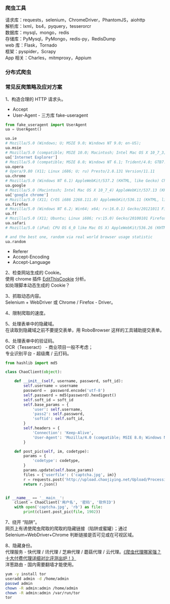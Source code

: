 
### 爬虫工具
请求库：requests，selenium，ChromeDriver，PhantomJS，aiohttp  
解析库：lxml，bs4，pyquery，tesserorcr  
数据库：mysql，mongo，redis  
存储库：PyMysql，PyMongo，redis-py，RedisDump  
web 库：Flask，Tornado  
框架：pyspider，Scrapy  
App 相关：Charles，mitmproxy，Appium  

### 分布式爬虫


### 常见反爬策略及应对方案
1、构造合理的 HTTP 请求头。  

- Accept  
- User-Agent - 三方库 fake-useragent  
```python
from fake_useragent import UserAgent
ua = UserAgent()

ua.ie
# Mozilla/5.0 (Windows; U; MSIE 9.0; Windows NT 9.0; en-US);
ua.msie
# Mozilla/5.0 (compatible; MSIE 10.0; Macintosh; Intel Mac OS X 10_7_3; Trident/6.0)'
ua['Internet Explorer']
# Mozilla/5.0 (compatible; MSIE 8.0; Windows NT 6.1; Trident/4.0; GTB7.4; InfoPath.2; SV1; .NET CLR 3.3.69573; WOW64; en-US)
ua.opera
# Opera/9.80 (X11; Linux i686; U; ru) Presto/2.8.131 Version/11.11
ua.chrome
# Mozilla/5.0 (Windows NT 6.1) AppleWebKit/537.2 (KHTML, like Gecko) Chrome/22.0.1216.0 Safari/537.2'
ua.google
# Mozilla/5.0 (Macintosh; Intel Mac OS X 10_7_4) AppleWebKit/537.13 (KHTML, like Gecko) Chrome/24.0.1290.1 Safari/537.13
ua['google chrome']
# Mozilla/5.0 (X11; CrOS i686 2268.111.0) AppleWebKit/536.11 (KHTML, like Gecko) Chrome/20.0.1132.57 Safari/536.11
ua.firefox
# Mozilla/5.0 (Windows NT 6.2; Win64; x64; rv:16.0.1) Gecko/20121011 Firefox/16.0.1
ua.ff
# Mozilla/5.0 (X11; Ubuntu; Linux i686; rv:15.0) Gecko/20100101 Firefox/15.0.1
ua.safari
# Mozilla/5.0 (iPad; CPU OS 6_0 like Mac OS X) AppleWebKit/536.26 (KHTML, like Gecko) Version/6.0 Mobile/10A5355d Safari/8536.25

# and the best one, random via real world browser usage statistic
ua.random
```

- Referer  
- Accept-Encoding  
- Accept-Language

2、检查网站生成的 Cookie。   
使用 chrome 插件 [EditThisCookie](http://www.editthiscookie.com/) 分析。  
如处理脚本动态生成的 Cookie？  

3、抓取动态内容。  
Selenium + WebDriver 或 Chrome / Firefox - Driver。  

4、限制爬取的速度。  

5、处理表单中的隐藏域。  
在读取到隐藏域之前不要提交表单，用 RoboBrowser 这样的工具辅助提交表单。  

6、处理表单中的验证码。  
OCR（Tesseract） - 商业项目一般不考虑；  
专业识别平台 - 超级鹰 / 云打码。  
```python
from hashlib import md5

class ChaoClient(object):

    def __init__(self, username, password, soft_id):
        self.username = username
        password =  password.encode('utf-8')
        self.password = md5(password).hexdigest()
        self.soft_id = soft_id
        self.base_params = {
            'user': self.username,
            'pass2': self.password,
            'softid': self.soft_id,
        }
        self.headers = {
            'Connection': 'Keep-Alive',
            'User-Agent': 'Mozilla/4.0 (compatible; MSIE 8.0; Windows NT 5.1; Trident/4.0)',
        }

    def post_pic(self, im, codetype):
        params = {
            'codetype': codetype,
        }
        params.update(self.base_params)
        files = {'userfile': ('captcha.jpg', im)}
        r = requests.post('http://upload.chaojiying.net/Upload/Processing.php', data=params, files=files, headers=self.headers)
        return r.json()


if __name__ == '__main__':
    client = ChaoClient('用户名', '密码', '软件ID')
    with open('captcha.jpg', 'rb') as file:                                                
        print(client.post_pic(file, 1902))   
```

7、绕开 “陷阱”。  
网页上有诱使爬虫爬取的爬取的隐藏链接（陷阱或蜜罐）；通过 Selenium+WebDriver+Chrome 判断链接是否可见或在可视区域。  

8、隐藏身份。  
代理服务 - 快代理 / 讯代理 / 芝麻代理 / 蘑菇代理 / 云代理。[《爬虫代理哪家强？十大付费代理详细对比评测出炉！》](https://cuiqingcai.com/5094.html)    
洋葱路由 - 国内需要翻墙才能使用。  
```bash
yum -y install tor
useradd admin -d /home/admin
passwd admin
chown -R admin:admin /home/admin
chown -R admin:admin /var/run/tor
tor
```
